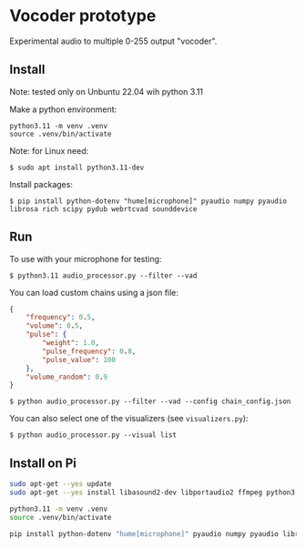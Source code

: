 # Vocoder prototype

Experimental audio to multiple 0-255 output "vocoder".


## Install

Note: tested only on Unbuntu 22.04 wih python 3.11

Make a python environment:
```
python3.11 -m venv .venv
source .venv/bin/activate
```

Note: for Linux need:
```
$ sudo apt install python3.11-dev
```

Install packages:
```
$ pip install python-dotenv "hume[microphone]" pyaudio numpy pyaudio librosa rich scipy pydub webrtcvad sounddevice
```

## Run
To use with your microphone for testing:

```
$ python3.11 audio_processor.py --filter --vad
```

You can load custom chains using a json file:

```json
{
    "frequency": 0.5,
    "volume": 0.5,
    "pulse": {
        "weight": 1.0,
        "pulse_frequency": 0.8,
        "pulse_value": 100
    },
    "volume_random": 0.9
}
```

```
$ python audio_processor.py --filter --vad --config chain_config.json
```

You can also select one of the visualizers (see `visualizers.py`):

```
$ python audio_processor.py --visual list
```



## Install on Pi


```bash
sudo apt-get --yes update
sudo apt-get --yes install libasound2-dev libportaudio2 ffmpeg python3.11-dev

python3.11 -m venv .venv
source .venv/bin/activate

pip install python-dotenv "hume[microphone]" pyaudio numpy pyaudio librosa pydub scipy webrtcvad sounddevice

```